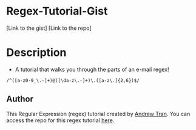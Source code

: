 # Regex-Tutorial-Gist

[Link to the gist]
[Link to the repo]

# Description

- A tutorial that walks you through the parts of an e-mail regex!

```
/^([a-z0-9_\.-]+)@([\da-z\.-]+)\.([a-z\.]{2,6})$/
```

## Author

This Regular Expression (regex) tutorial created by [Andrew Tran](https://github.com/AndrewTranMSW). You can access the repo for this regex tutorial [here](https://github.com/AndrewTranMSW/regex-tutorial).
